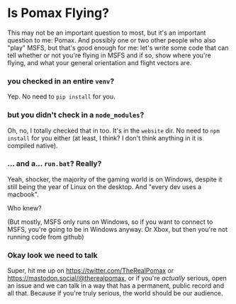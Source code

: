 # Is Pomax Flying?

This may not be an important question to most, but it's an important question to me: Pomax. And possibly one or two other people who also "play" MSFS, but that's good enough for me: let's write some code that can tell whether or not you're flying in MSFS and if so, show where you're flying, and what your general orientation and flight vectors are.

### you checked in an entire `venv`?

Yep. No need to `pip install` for you.

### but you didn't check in a `node_modules`?

Oh, no, I totally checked that in too. It's in the `website` dir. No need to `npm install` for you either (at least, I think? I don't think anything in it is compiled native).

### ... and a... `run.bat`? Really?

Yeah, shocker, the majority of the gaming world is on Windows, despite it still being the year of Linux on the desktop. And "every dev uses a macbook".

Who knew?

(But mostly, MSFS only runs on Windows, so if you want to connect to MSFS, you're going to be in Windows anyway. Or Xbox, but then you're not running code from github)

### Okay look we need to talk

Super, hit me up on https://twitter.com/TheRealPomax or https://mastodon.social/@therealpomax, or if you're _actually_ serious, open an issue and we can  talk in a way that has a permanent, public record and all that. Because if you're truly serious, the world should be our audience.
